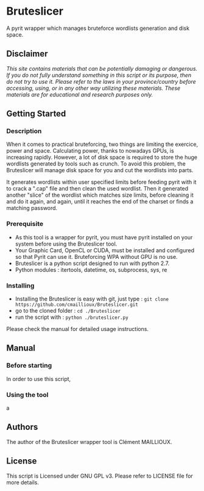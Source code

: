 # Bruteslicer
A pyrit wrapper which manages bruteforce wordlists generation and disk space.

## Disclaimer
*This site contains materials that can be potentially damaging or dangerous. If you do not fully understand something in this script or its purpose, then do not try to use it. Please refer to the laws in your province/country before accessing, using, or in any other way utilizing these materials. These materials are for educational and research purposes only.*

## Getting Started
### Description
When it comes to practical bruteforcing, two things are limiting the exercice, power and space. Calculating power, thanks to nowadays GPUs, is increasing rapidly. However, a lot of disk space is required to store the huge wordlists generated by tools such as crunch. 
To avoid this problem, the Bruteslicer will manage disk space for you and cut the wordlists into parts. 

It generates wordlists within user specified limits before feeding pyrit with it to crack a ".cap" file and then clean the used wordlist. Then it generated another "slice" of the wordlist which matches size limits, before cleaning it and do it again, and again, until it reaches the end of the charset or finds a matching password.

### Prerequisite
* As this tool is a wrapper for pyrit, you must have pyrit installed on your system before using the Bruteslicer tool.
* Your Graphic Card, OpenCL or CUDA, must be installed and configured so that Pyrit can use it. Bruteforcing WPA without GPU is no use.
* Bruteslicer is a python script designed to run with python 2.7.
* Python modules : itertools, datetime, os, subprocess, sys, re

### Installing
* Installing the Bruteslicer is easy with git, just type : `git clone https://github.com/cmaillioux/Bruteslicer.git`
* go to the cloned folder : `cd ./Bruteslicer`
* run the script with : `python ./bruteslicer.py`

Please check the manual for detailed usage instructions.

## Manual
### Before starting
In order to use this script, 

### Using the tool
a

### 

## Authors
The author of the Bruteslicer wrapper tool is Clément MAILLIOUX. 

## License
This script is Licensed under GNU GPL v3. Please refer to LICENSE file for more details.
